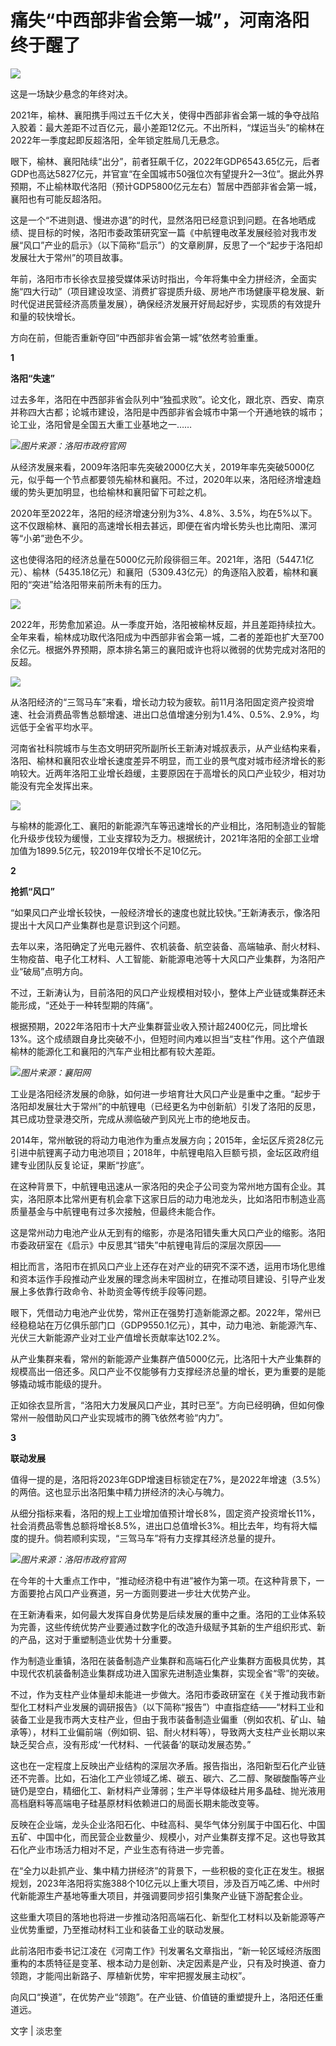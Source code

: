 # 痛失“中西部非省会第一城”，河南洛阳终于醒了

![](https://inews.gtimg.com/newsapp_bt/0/15636543268/1000)

这是一场缺少悬念的年终对决。

2021年，榆林、襄阳携手闯过五千亿大关，使得中西部非省会第一城的争夺战陷入胶着：最大差距不过百亿元，最小差距12亿元。不出所料，“煤运当头”的榆林在2022年一季度起即反超洛阳，全年锁定胜局几无悬念。

眼下，榆林、襄阳陆续“出分”，前者狂飙千亿，2022年GDP6543.65亿元，后者GDP也高达5827亿元，并官宣“在全国城市50强位次有望提升2—3位”。据此外界预期，不止榆林取代洛阳（预计GDP5800亿元左右）暂居中西部非省会第一城，襄阳也有可能反超洛阳。

这是一个“不进则退、慢进亦退”的时代，显然洛阳已经意识到问题。在各地晒成绩、提目标的时候，洛阳市委政策研究室一篇《中航锂电改革发展经验对我市发展“风口”产业的启示》（以下简称“启示”）的文章刷屏，反思了一个“起步于洛阳却发展壮大于常州”的项目故事。

年前，洛阳市市长徐衣显接受媒体采访时指出，今年将集中全力拼经济，全面实施“四大行动”（项目建设攻坚、消费扩容提质升级、房地产市场健康平稳发展、新时代促进民营经济高质量发展），确保经济发展开好局起好步，实现质的有效提升和量的较快增长。

方向在前，但能否重新夺回“中西部非省会第一城”依然考验重重。

**1**

**洛阳“失速”**

过去多年，洛阳在中西部非省会队列中“独孤求败”。论文化，跟北京、西安、南京并称四大古都；论城市建设，洛阳是中西部非省会城市中第一个开通地铁的城市；论工业，洛阳曾是全国五大重工业基地之一……

![](https://inews.gtimg.com/newsapp_bt/0/15636543275/1000)_图片来源：洛阳市政府官网_

从经济发展来看，2009年洛阳率先突破2000亿大关，2019年率先突破5000亿元，似乎每一个节点都要领先榆林和襄阳。不过，2020年以来，洛阳经济增速趋缓的势头更加明显，也给榆林和襄阳留下可趁之机。

2020年至2022年，洛阳的经济增速分别为3%、4.8%、3.5%，均在5%以下。这不仅跟榆林、襄阳的高速增长相去甚远，即便在省内增长势头也比南阳、漯河等“小弟”逊色不少。

这也使得洛阳的经济总量在5000亿元阶段徘徊三年。2021年，洛阳（5447.1亿元）、榆林（5435.18亿元）和襄阳（5309.43亿元）的角逐陷入胶着，榆林和襄阳的“突进”给洛阳带来前所未有的压力。

![](https://inews.gtimg.com/newsapp_bt/0/15636543395/1000)

2022年，形势愈加紧迫。从一季度开始，洛阳被榆林反超，并且差距持续拉大。全年来看，榆林成功取代洛阳成为中西部非省会第一城，二者的差距也扩大至700余亿元。根据外界预期，原本排名第三的襄阳或许也将以微弱的优势完成对洛阳的反超。

![](https://inews.gtimg.com/newsapp_bt/0/15636543396/1000)

从洛阳经济的“三驾马车”来看，增长动力较为疲软。前11月洛阳固定资产投资增速、社会消费品零售总额增速、进出口总值增速分别为1.4%、0.5%、2.9%，均远低于全省平均水平。

河南省社科院城市与生态文明研究所副所长王新涛对城叔表示，从产业结构来看，洛阳、榆林和襄阳农业增长速度差异不明显，而工业的景气度对城市经济增长的影响较大。近两年洛阳工业增长趋缓，主要原因在于高增长的风口产业较少，相对功能没有完全发挥出来。

![](https://inews.gtimg.com/newsapp_bt/0/15636543398/1000)

与榆林的能源化工、襄阳的新能源汽车等迅速增长的产业相比，洛阳制造业的智能化升级步伐较为缓慢，工业支撑较为乏力。根据统计，2021年洛阳的全部工业增加值为1899.5亿元，较2019年仅增长不足10亿元。

**2**

**抢抓“风口”**

“如果风口产业增长较快，一般经济增长的速度也就比较快。”王新涛表示，像洛阳提出十大风口产业集群也是意识到这个问题。

去年以来，洛阳确定了光电元器件、农机装备、航空装备、高端轴承、耐火材料、生物疫苗、电子化工材料、人工智能、新能源电池等十大风口产业集群，为洛阳产业“破局”点明方向。

不过，王新涛认为，目前洛阳的风口产业规模相对较小，整体上产业链或集群还未能形成，“还处于一种转型期的阵痛”。

根据预期，2022年洛阳市十大产业集群营业收入预计超2400亿元，同比增长13%。这个成绩跟自身比突破不小，但短时间内难以担当“支柱”作用。这个产值跟榆林的能源化工和襄阳的汽车产业相比都有较大差距。

![](https://inews.gtimg.com/newsapp_bt/0/15636543574/1000)_图片来源：襄阳网_

工业是洛阳经济发展的命脉，如何进一步培育壮大风口产业是重中之重。“起步于洛阳却发展壮大于常州”的中航锂电（已经更名为中创新航）引发了洛阳的反思，其已成功登录港交所，完成从濒临破产到风光上市的绝地反击。

2014年，常州敏锐的将动力电池作为重点发展方向；2015年，金坛区斥资28亿元引进中航锂离子动力电池项目；2018年，中航锂电陷入巨额亏损，金坛区政府组建专业团队反复论证，果断“抄底”。

在这种背景下，中航锂电迅速从一家洛阳的央企子公司变为常州地方国有企业。其实，洛阳原本比常州更有机会拿下这家日后的动力电池龙头，比如洛阳市制造业高质量基金与中航锂电有过多次接触，但最终未能合作。

这是常州动力电池产业从无到有的缩影，亦是洛阳错失重大风口产业的缩影。洛阳市委政研室在《启示》中反思其“错失”中航锂电背后的深层次原因——

相比而言，洛阳市在抓风口产业上还存在对产业的研究不深不透，运用市场化思维和资本运作手段推动产业发展的理念尚未牢固树立，在推动项目建设、引导产业发展上多依靠行政命令、补助资金等传统手段等问题。

眼下，凭借动力电池产业优势，常州正在强势打造新能源之都。2022年，常州已经稳稳站在万亿俱乐部门口（GDP9550.1亿元），其中，动力电池、新能源汽车、光伏三大新能源产业对工业产值增长贡献率达102.2%。

从产业集群来看，常州的新能源产业集群产值5000亿元，比洛阳十大产业集群的规模高出一倍还多。风口产业不仅能够有力支撑经济总量的增长，更为重要的是能够撬动城市能级的提升。

正如徐衣显所言，“洛阳大力发展风口产业，其时已至”。方向已经明确，但如何像常州一般借助风口产业实现城市的腾飞依然考验“内力”。

**3**

**联动发展**

值得一提的是，洛阳将2023年GDP增速目标锁定在7%，是2022年增速（3.5%）的两倍。这也显示出洛阳集中精力拼经济的决心与魄力。

从细分指标来看，洛阳的规上工业增加值预计增长8%，固定资产投资增长11%，社会消费品零售总额将增长8.5%，进出口总值增长3%。相比去年，均有将大幅度的提升。倘若顺利实现，“三驾马车”将有力支撑其经济总量的提升。

![](https://inews.gtimg.com/newsapp_bt/0/15636543579/1000)_图片来源：洛阳市政府官网_

在今年的十大重点工作中，“推动经济稳中有进”被作为第一项。在这种背景下，一方面要抢占风口产业赛道，另一方面则要进一步壮大优势产业。

在王新涛看来，如何最大发挥自身优势是后续发展的重中之重。洛阳的工业体系较为完善，这些传统优势产业要通过数字化的改造升级赋予其新的生产组织形式、新的产品，这对于重塑制造业优势十分重要。

作为制造业重镇，洛阳在装备制造产业集群和高端石化产业集群方面极具优势，其中现代农机装备制造业集群成功进入国家先进制造业集群，实现全省“零”的突破。

不过，作为支柱产业体量却未能进一步做大。洛阳市委政研室在《关于推动我市新型化工材料产业发展的调研报告》（以下简称“报告”）中直指症结——“材料工业和装备工业是我市两大支柱产业，但由于我市装备制造业偏重（例如农机、矿山、轴承等），材料工业偏前端（例如铜、铝、耐火材料等），导致两大支柱产业长期以来缺乏契合点，没有形成‘一代材料、一代装备’的联动发展态势。”

这也在一定程度上反映出产业结构的深层次矛盾。报告指出，洛阳新型石化产业链还不完善。比如，石油化工产业领域乙烯、碳五、碳六、乙二醇、聚碳酸酯等产业链仍是空白，精细化工、新材料产业薄弱；生产半导体级硅片用多晶硅、抛光液用高档磨料等高端电子硅基原材料依赖进口的局面长期未能改变等。

反映在企业端，龙头企业洛阳石化、中硅高科、昊华气体分别属于中国石化、中国五矿、中国中化，而民营企业数量少、规模小，对产业集群支撑不足。这也导致其石化产业市场活力相对不足，产业生态有待进一步完善。

在“全力以赴抓产业、集中精力拼经济”的背景下，一些积极的变化正在发生。根据规划，2023年洛阳将实施388个10亿元以上重大项目，涉及百万吨乙烯、中州时代新能源生产基地等重大项目，并强调要同步招引集聚产业链下游配套企业。

这些重大项目的落地也将进一步推动洛阳高端石化、新型化工材料以及新能源等产业优势重塑，乃至推动材料工业和装备工业的联动发展。

此前洛阳市委书记江凌在《河南工作》刊发署名文章指出，“新一轮区域经济版图重构的本质特征是变革、根本动力是创新、决定因素是产业，只有及时换道、奋力领跑，才能闯出新路子、厚植新优势，牢牢把握发展主动权”。

向风口“换道”，在优势产业“领跑”。在产业链、价值链的重塑提升上，洛阳还任重道远。

文字 | 淡忠奎

